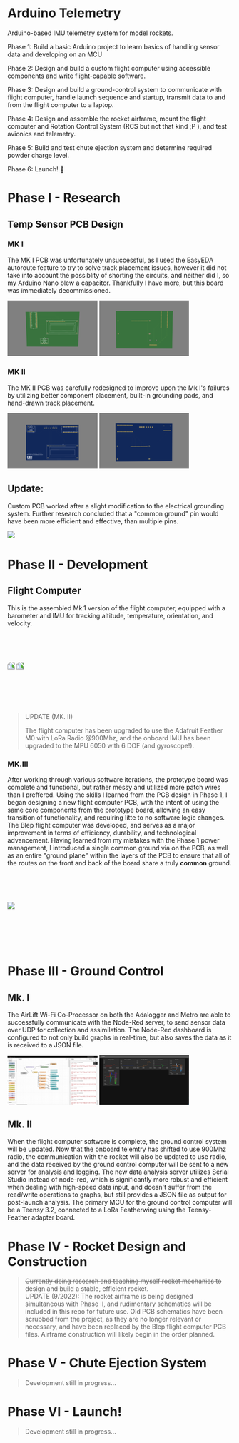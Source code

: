 # Arduino Telemetry

Arduino-based IMU telemetry system for model rockets. 

Phase 1: Build a basic Arduino project to learn basics of handling sensor data and developing on an MCU

Phase 2: Design and build a custom flight computer using accessible components and write flight-capable software.

Phase 3: Design and build a ground-control system to communicate with flight computer, handle launch sequence and startup, transmit data to and from the flight computer to a laptop.

Phase 4: Design and assemble the rocket airframe, mount the flight computer and Rotation Control System (RCS but not that kind ;P ), and test avionics and telemetry.

Phase 5: Build and test chute ejection system and determine required powder charge level.

Phase 6: Launch! 🚀

# Phase I - Research
## Temp Sensor PCB Design
### MK I
The MK I PCB was unfortunately unsuccessful, as I used the EasyEDA autoroute feature to try to solve track placement issues, however it did not take into account the possiblity of shorting the circuits, and neither did I, so my Arduino Nano blew a capacitor. Thankfully I have more, but this board was immediately decommissioned.

<img src="Images/Mk_I_F.png" width="40%" />
<img src="Images/Mk_I_B.png" width="40%" />

### MK II
The MK II PCB was carefully redesigned to improve upon the Mk I's failures by utilizing better component placement, built-in grounding pads, and hand-drawn track placement.

<img src="Images/Mk_II_F.png" width="40%" />
<img src="Images/Mk_II_B.png" width="40%" />

## Update:
Custom PCB worked after a slight modification to the electrical grounding system. Further research concluded that a "common ground" pin would have been more efficient and effective, than multiple pins.

<img src="Images/PCB-test.PNG" width="40%" />


# Phase II - Development
## Flight Computer
This is the assembled Mk.1 version of the flight computer, equipped with a barometer and IMU for tracking altitude, temperature, orientation, and velocity.

<img src="Images/flightCPU.PNG" width="40%" style="transform: rotate(270deg); margin-top: 65px; margin-bottom: 80px;" />
<img src="Images/groundCtrl.PNG" width="40%" style="transform: rotate(270deg); margin-top: 65px; margin-bottom: 80px;"/>
  

> UPDATE (MK. II)
>
> The flight computer has been upgraded to use the Adafruit Feather M0 with LoRa Radio @900Mhz, and the onboard IMU has been upgraded to the MPU 6050 with 6 DOF (and gyroscope!).

### MK.III
After working through various software iterations, the prototype board was complete and functional, but rather messy and utilized more patch wires than I preffered. Using the skills I learned from the PCB design in Phase 1, I began designing a new flight computer PCB, with the intent of using the same core components from the prototype board, allowing an easy transition of functionality, and requiring litte to no software logic changes. The Blep flight computer was developed, and serves as a major improvement in terms of efficiency, durability, and technological advancement. Having learned from my mistakes with the Phase 1 power management, I introduced a single common ground via on the PCB, as well as an entire "ground plane" within the layers of the PCB to ensure that all of the routes on the front and back of the board share a truly **common** ground.

<img src="Images/blep.png" width="40%" style="margin-top: 65px; margin-bottom: 80px;" />

# Phase III - Ground Control
## Mk. I
The AirLift Wi-Fi Co-Processor on both the Adalogger and Metro are able to successfully communicate with the Node-Red server, to send sensor data over UDP for collection and assimilation. The Node-Red dashboard is configured to not only build graphs in real-time, but also saves the data as it is received to a JSON file. 

<img src="Images/nodeRedDash.png" width="40%" />
<img src="Images/nodeRedGraph.png" width="40%" />  


## Mk. II
When the flight computer software is complete, the ground control system will be updated. Now that the onboard telemtry has shifted to use 900Mhz radio, the communication with the rocket will also be updated to use radio, and the data received by the ground control computer will be sent to a new server for analysis and logging. The new data analysis server utilizes Serial Studio instead of node-red, which is significantly more robust and efficient when dealing with high-speed data input, and doesn't suffer from the read/write operations to graphs, but still provides a JSON file as output for post-launch analysis. The primary MCU for the ground control computer will be a Teensy 3.2, connected to a LoRa Featherwing using the Teensy-Feather adapter board. 


# Phase IV - Rocket Design and Construction 
> ~~Currently doing research and teaching myself rocket mechanics to design and build a stable, efficient rocket.~~  
> UPDATE (9/2022): The rocket airframe is being designed simultaneous with Phase II, and rudimentary schematics will be included in this repo for future use. Old PCB schematics have been scrubbed from the project, as they are no longer relevant or necessary, and have been replaced by the Blep flight computer PCB files. Airframe construction will likely begin in the order planned.


# Phase V - Chute Ejection System
> Development still in progress...

# Phase VI - Launch!
> Development still in progress...
